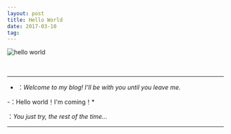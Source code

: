 ```yaml
---
layout: post
title: Hello World
date: 2017-03-10 
tag: 
---
```



 ![hello world](http://omjh2j5h3.bkt.clouddn.com/2017-03-09.jpg)



　　
   
-----------------

- ：*Welcome to my blog! I'll be with you until you leave me.*


-：Hello world！I'm coming！*


：*You just try, the rest of the time...*

-----------------
 


